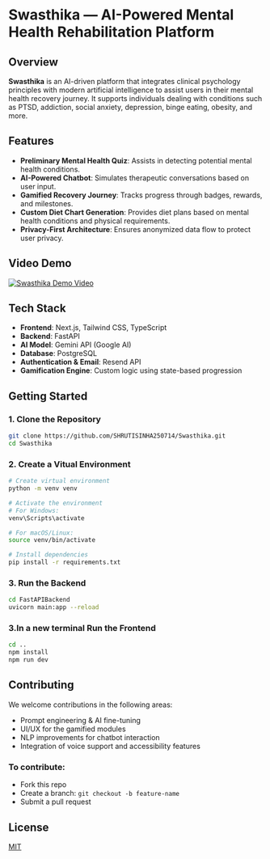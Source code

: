 # Swasthika — AI-Powered Mental Health Rehabilitation Platform

## Overview
**Swasthika** is an AI-driven platform that integrates clinical psychology principles with modern artificial intelligence to assist users in their mental health recovery journey. It supports individuals dealing with conditions such as PTSD, addiction, social anxiety, depression, binge eating, obesity, and more.

## Features
- **Preliminary Mental Health Quiz**: Assists in detecting potential mental health conditions.
- **AI-Powered Chatbot**: Simulates therapeutic conversations based on user input.
- **Gamified Recovery Journey**: Tracks progress through badges, rewards, and milestones.
- **Custom Diet Chart Generation**: Provides diet plans based on mental health conditions and physical requirements.
- **Privacy-First Architecture**: Ensures anonymized data flow to protect user privacy.

## Video Demo

[![Swasthika Demo Video](https://img.youtube.com/vi/pXk0scN35GI/0.jpg)](https://www.youtube.com/watch?v=pXk0scN35GI)

## Tech Stack

- **Frontend**: Next.js, Tailwind CSS, TypeScript
- **Backend**: FastAPI
- **AI Model**: Gemini API (Google AI)
- **Database**: PostgreSQL
- **Authentication & Email**: Resend API
- **Gamification Engine**: Custom logic using state-based progression

## Getting Started

### 1. Clone the Repository

```bash
git clone https://github.com/SHRUTISINHA250714/Swasthika.git
cd Swasthika
```

### 2. Create a Vitual Environment

```bash
# Create virtual environment
python -m venv venv

# Activate the environment
# For Windows:
venv\Scripts\activate

# For macOS/Linux:
source venv/bin/activate

# Install dependencies
pip install -r requirements.txt
```

### 3. Run the Backend

```bash
cd FastAPIBackend
uvicorn main:app --reload
```

### 3.In a new terminal Run the Frontend

```bash
cd ..
npm install
npm run dev

```

## Contributing

We welcome contributions in the following areas:

- Prompt engineering & AI fine-tuning
- UI/UX for the gamified modules
- NLP improvements for chatbot interaction
- Integration of voice support and accessibility features

### To contribute:

- Fork this repo
- Create a branch: `git checkout -b feature-name`
- Submit a pull request

## License

[MIT](LICENSE)


